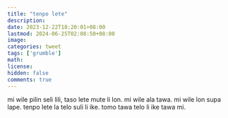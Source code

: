 ```yaml
---
title: "tenpo lete"
description: 
date: 2023-12-22T18:20:01+08:00
lastmod: 2024-06-25T02:08:50+08:00
image: 
categories: tweet
tags: ['grumble']
math: 
license: 
hidden: false
comments: true
---
```


mi wile pilin seli lili, taso lete mute li lon. mi wile ala tawa. mi wile lon supa lape. tenpo lete la telo suli li ike. tomo tawa telo li ike tawa mi. 




